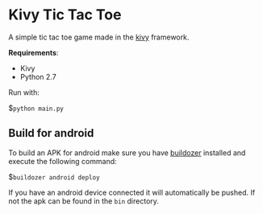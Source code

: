 # Kivy Tic Tac Toe

A simple tic tac toe game made in the [kivy](http://kivy.org) framework.


__Requirements__:

* Kivy
* Python 2.7


Run with:

$`python main.py`

## Build for android

To build an APK for android make sure you have [buildozer](https://github.com/kivy/buildozer) installed and execute the following command:

$`buildozer android deploy`

If you have an android device connected it will automatically be pushed. If not the apk can be found in the `bin` directory.

